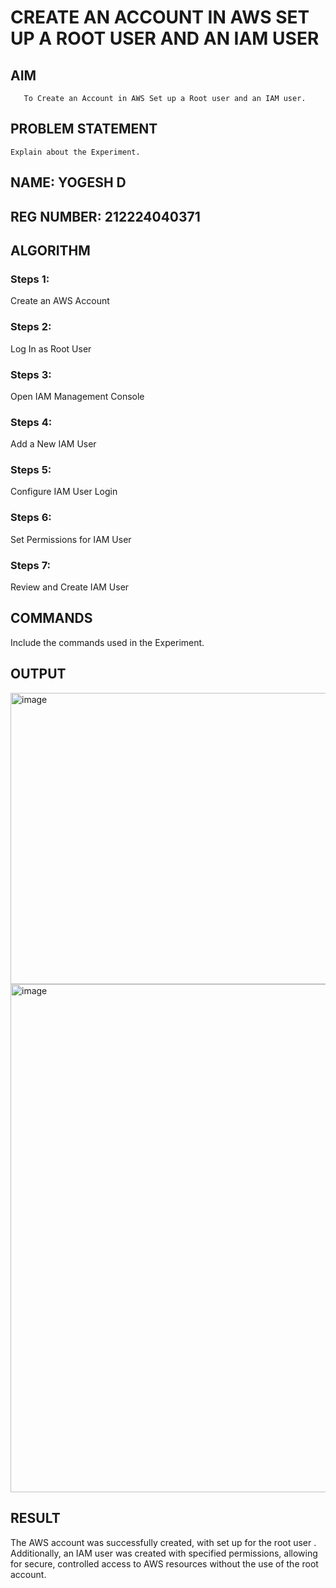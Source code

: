  # CREATE AN  ACCOUNT IN AWS SET UP A ROOT USER AND AN IAM USER 
  ## AIM
       To Create an Account in AWS Set up a Root user and an IAM user.
## PROBLEM STATEMENT
    Explain about the Experiment.


## NAME: YOGESH D 
## REG NUMBER: 212224040371
  

## ALGORITHM
### Steps 1:
Create an AWS Account
### Steps 2:
Log In as Root User
### Steps 3:
Open IAM Management Console
### Steps 4:
Add a New IAM User
### Steps 5:
Configure IAM User Login
### Steps 6:
Set Permissions for IAM User
### Steps 7:
Review and Create IAM User
## COMMANDS
Include the commands used in the Experiment.

## OUTPUT


<img width="905" height="466" alt="image" src="https://github.com/user-attachments/assets/36b5e62a-47bc-4a83-99f2-81200c535c54" />



<img width="1803" height="813" alt="image" src="https://github.com/user-attachments/assets/097c1324-e3a8-4569-971e-0d1e9926df5d" />



## RESULT
 
The AWS account was successfully created, with set up for the root user . Additionally, an IAM user was created with specified permissions, allowing for secure, controlled access to AWS resources without the use of the root account.



